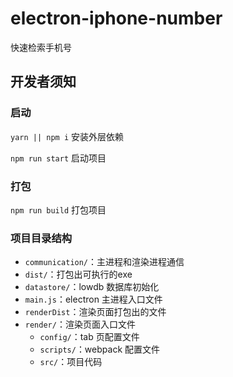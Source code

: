 # electron-iphone-number
快速检索手机号

## 开发者须知

### 启动
`yarn || npm i` 安装外层依赖

`npm run start` 启动项目

### 打包
`npm run build` 打包项目



### 项目目录结构

- `communication/`：主进程和渲染进程通信
- `dist/`：打包出可执行的exe
- `datastore/`：lowdb 数据库初始化
- `main.js`：electron 主进程入口文件
- `renderDist`：渲染页面打包出的文件
- `render/`：渲染页面入口文件
  - `config/`：tab 页配置文件
  - `scripts/`：webpack 配置文件
  - `src/`：项目代码